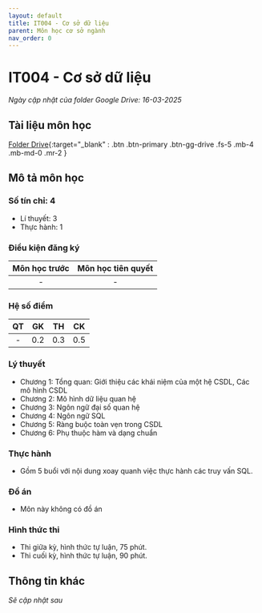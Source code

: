 ```yaml
---
layout: default
title: IT004 - Cơ sở dữ liệu
parent: Môn học cơ sở ngành
nav_order: 0
---
```


# IT004 - Cơ sở dữ liệu

*Ngày cập nhật của folder Google Drive: 16-03-2025*
## Tài liệu môn học

[Folder Drive](https://drive.google.com/drive/folders/1MjGM8_CWaWfV21l4KNXn1PlTW0eBCunj?usp=sharing){:target="_blank" : .btn .btn-primary .btn-gg-drive .fs-5 .mb-4 .mb-md-0 .mr-2 }

## Mô tả môn học

### Số tín chỉ: 4
- Lí thuyết: 3
- Thực hành: 1

### Điều kiện đăng ký

| Môn học trước| Môn học tiên quyết  |
|------|-----|
| <center> - </center>| <center>-</center>|

### Hệ số điểm

| QT   | GK  | TH  | CK  |
|------|-----|-----|-----|
| <center>-</center>| <center>0.2</center>| <center>0.3</center> | <center>0.5</center> |

### Lý thuyết

- Chương 1: Tổng quan: Giới thiệu các khái niệm của một hệ CSDL, Các mô hình CSDL
- Chương 2: Mô hình dữ liệu quan hệ
- Chương 3: Ngôn ngữ đại số quan hệ
- Chương 4: Ngôn ngữ SQL
- Chương 5: Ràng buộc toàn vẹn trong CSDL
- Chương 6: Phụ thuộc hàm và dạng chuẩn

### Thực hành

- Gồm 5 buổi với nội dung xoay quanh việc thực hành các truy vấn SQL.

### Đồ án

- Môn này không có đồ án

### Hình thức thi

- Thi giữa kỳ, hình thức tự luận, 75 phút.
- Thi cuối kỳ, hình thức tự luận, 90 phút.

## Thông tin khác

*Sẽ cập nhật sau*